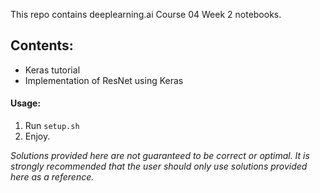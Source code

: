 This repo contains deeplearning.ai Course 04 Week 2 notebooks.

## Contents:

- Keras tutorial
- Implementation of ResNet using Keras

#### Usage:

1. Run `setup.sh`
2. Enjoy.

<!-- 1. Clone or download repository.
2. Open terminal(or Git BASH for Windows) and go to your_repo/ResNets
3. Enter commands below:

`cat ResNet50.tar.gz.parta* >ResNet50.tar.gz`

`tar -xvf ResNet50.tar.gz`

4. You can delete tarball files now if you like.
5. Keep directory structure as is to use notebooks without any problems.
6. Enjoy -->



*Solutions provided here are not guaranteed to be correct or optimal. It is strongly recommended that the user
should only use solutions provided here as a reference.*
